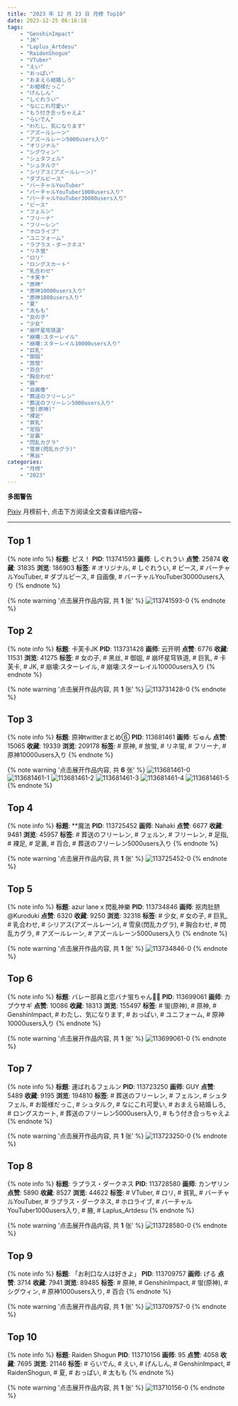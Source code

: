```yaml
---
title: "2023 年 12 月 23 日 月榜 Top10"
date: 2023-12-25 06:16:18
tags:
    - "GenshinImpact"
    - "JK"
    - "Laplus_Artdesu"
    - "RaidenShogun"
    - "VTuber"
    - "えい"
    - "おっぱい"
    - "おまえら結婚しろ"
    - "お姫様だっこ"
    - "げんしん"
    - "しぐれうい"
    - "なにこれ可愛い"
    - "もう付き合っちゃえよ"
    - "らいでん"
    - "わたし、気になります"
    - "アズールレーン"
    - "アズールレーン5000users入り"
    - "オリジナル"
    - "シグウィン"
    - "シュタフェル"
    - "シュタルク"
    - "シリアス(アズールレーン)"
    - "ダブルピース"
    - "バーチャルYouTuber"
    - "バーチャルYouTuber1000users入り"
    - "バーチャルYouTuber30000users入り"
    - "ピース"
    - "フェルン"
    - "フリーナ"
    - "フリーレン"
    - "ホロライブ"
    - "ユニフォーム"
    - "ラプラス・ダークネス"
    - "リネ蛍"
    - "ロリ"
    - "ロングスカート"
    - "乳合わせ"
    - "卡芙卡"
    - "原神"
    - "原神10000users入り"
    - "原神1000users入り"
    - "夏"
    - "太もも"
    - "女の子"
    - "少女"
    - "崩坏星穹铁道"
    - "崩壊:スターレイル"
    - "崩壊:スターレイル10000users入り"
    - "巨乳"
    - "御姐"
    - "放蛍"
    - "百合"
    - "胸合わせ"
    - "腋"
    - "自画像"
    - "葬送のフリーレン"
    - "葬送のフリーレン5000users入り"
    - "蛍(原神)"
    - "裸足"
    - "貧乳"
    - "足指"
    - "足裏"
    - "閃乱カグラ"
    - "雪泉(閃乱カグラ)"
    - "黑丝"
categories:
    - "月榜"
    - "2023"
---
```


<i class="fa fa-triangle-exclamation"></i>**多图警告**<i class="fa fa-triangle-exclamation"></i>

[Pixiv](https://www.pixiv.net/) 月榜前十, 点击下方阅读全文查看详细内容~

<!-- more -->

---

## Top 1

{% note info %}
**标题**: ピス！
**PID**: 113741593 **画师**: しぐれうい
**点赞**: 25874 **收藏**: 31835 **浏览**: 186903
**标签**: # オリジナル, # しぐれうい, # ピース, # バーチャルYouTuber, # ダブルピース, # 自画像, # バーチャルYouTuber30000users入り
{% endnote %}

{% note warning '点击展开作品内容, 共 **1** 张' %}
![113741593-0](https://i.pixiv.re/img-original/img/2023/11/27/00/00/20/113741593_p0.jpg)
{% endnote %}

## Top 2

{% note info %}
**标题**: 卡芙卡JK
**PID**: 113731428 **画师**: 云开明
**点赞**: 6776 **收藏**: 11531 **浏览**: 41275
**标签**: # 女の子, # 黑丝, # 御姐, # 崩坏星穹铁道, # 巨乳, # 卡芙卡, # JK, # 崩壊:スターレイル, # 崩壊:スターレイル10000users入り
{% endnote %}

{% note warning '点击展开作品内容, 共 **1** 张' %}
![113731428-0](https://i.pixiv.re/img-original/img/2023/11/26/19/06/58/113731428_p0.jpg)
{% endnote %}

## Top 3

{% note info %}
**标题**: 原神twitterまとめ⑥
**PID**: 113681461 **画师**: ぢゅん
**点赞**: 15065 **收藏**: 19339 **浏览**: 209178
**标签**: # 原神, # 放蛍, # リネ蛍, # フリーナ, # 原神10000users入り
{% endnote %}

{% note warning '点击展开作品内容, 共 **6** 张' %}
![113681461-0](https://i.pixiv.re/img-original/img/2023/11/25/00/06/35/113681461_p0.jpg)
![113681461-1](https://i.pixiv.re/img-original/img/2023/11/25/00/06/35/113681461_p1.jpg)
![113681461-2](https://i.pixiv.re/img-original/img/2023/11/25/00/06/35/113681461_p2.jpg)
![113681461-3](https://i.pixiv.re/img-original/img/2023/11/25/00/06/35/113681461_p3.jpg)
![113681461-4](https://i.pixiv.re/img-original/img/2023/11/25/00/06/35/113681461_p4.jpg)
![113681461-5](https://i.pixiv.re/img-original/img/2023/11/25/00/06/35/113681461_p5.jpg)
{% endnote %}

## Top 4

{% note info %}
**标题**: **魔法
**PID**: 113725452 **画师**: Nahaki
**点赞**: 6677 **收藏**: 9481 **浏览**: 45957
**标签**: # 葬送のフリーレン, # フェルン, # フリーレン, # 足指, # 裸足, # 足裏, # 百合, # 葬送のフリーレン5000users入り
{% endnote %}

{% note warning '点击展开作品内容, 共 **1** 张' %}
![113725452-0](https://i.pixiv.re/img-original/img/2023/11/26/18/52/02/113725452_p0.png)
{% endnote %}

## Top 5

{% note info %}
**标题**: azur lane x 閃亂神樂
**PID**: 113734846 **画师**: 抠肉肚脐@Kuroduki
**点赞**: 6320 **收藏**: 9250 **浏览**: 32318
**标签**: # 少女, # 女の子, # 巨乳, # 乳合わせ, # シリアス(アズールレーン), # 雪泉(閃乱カグラ), # 胸合わせ, # 閃乱カグラ, # アズールレーン, # アズールレーン5000users入り
{% endnote %}

{% note warning '点击展开作品内容, 共 **1** 张' %}
![113734846-0](https://i.pixiv.re/img-original/img/2023/11/26/21/00/04/113734846_p0.png)
{% endnote %}

## Top 6

{% note info %}
**标题**: バレー部員と恋バナ蛍ちゃん🏐🌸
**PID**: 113699061 **画师**: カブウサギ
**点赞**: 10086 **收藏**: 18313 **浏览**: 155497
**标签**: # 蛍(原神), # 原神, # GenshinImpact, # わたし、気になります, # おっぱい, # ユニフォーム, # 原神10000users入り
{% endnote %}

{% note warning '点击展开作品内容, 共 **1** 张' %}
![113699061-0](https://i.pixiv.re/img-original/img/2023/11/25/18/07/44/113699061_p0.jpg)
{% endnote %}

## Top 7

{% note info %}
**标题**: 運ばれるフェルン
**PID**: 113723250 **画师**: GUY
**点赞**: 5489 **收藏**: 9195 **浏览**: 194810
**标签**: # 葬送のフリーレン, # フェルン, # シュタフェル, # お姫様だっこ, # シュタルク, # なにこれ可愛い, # おまえら結婚しろ, # ロングスカート, # 葬送のフリーレン5000users入り, # もう付き合っちゃえよ
{% endnote %}

{% note warning '点击展开作品内容, 共 **1** 张' %}
![113723250-0](https://i.pixiv.re/img-original/img/2023/11/26/13/31/40/113723250_p0.jpg)
{% endnote %}

## Top 8

{% note info %}
**标题**: ラプラス・ダークネス
**PID**: 113728580 **画师**: カンザリン
**点赞**: 5890 **收藏**: 8527 **浏览**: 44622
**标签**: # VTuber, # ロリ, # 貧乳, # バーチャルYouTuber, # ラプラス・ダークネス, # ホロライブ, # バーチャルYouTuber1000users入り, # 腋, # Laplus_Artdesu
{% endnote %}

{% note warning '点击展开作品内容, 共 **1** 张' %}
![113728580-0](https://i.pixiv.re/img-original/img/2023/11/26/17/28/12/113728580_p0.png)
{% endnote %}

## Top 9

{% note info %}
**标题**: 「お利口な人は好きよ」
**PID**: 113709757 **画师**: げる
**点赞**: 3714 **收藏**: 7941 **浏览**: 89485
**标签**: # 原神, # GenshinImpact, # 蛍(原神), # シグウィン, # 原神1000users入り, # 百合
{% endnote %}

{% note warning '点击展开作品内容, 共 **1** 张' %}
![113709757-0](https://i.pixiv.re/img-original/img/2023/11/26/00/00/51/113709757_p0.png)
{% endnote %}

## Top 10

{% note info %}
**标题**: Raiden Shogun
**PID**: 113710156 **画师**: 95
**点赞**: 4058 **收藏**: 7695 **浏览**: 21146
**标签**: # らいでん, # えい, # げんしん, # GenshinImpact, # RaidenShogun, # 夏, # おっぱい, # 太もも
{% endnote %}

{% note warning '点击展开作品内容, 共 **1** 张' %}
![113710156-0](https://i.pixiv.re/img-original/img/2023/11/26/00/06/10/113710156_p0.jpg)
{% endnote %}
